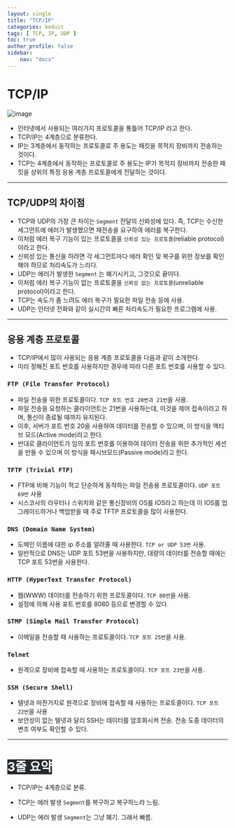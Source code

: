 ```yaml
---
layout: single
title: "TCP/IP"
categories: keduit
tags: [ TCP, IP, UDP ]
toc: true 
author_profile: false
sidebar:
    nav: "docs"
---
```


# TCP/IP

![image](https://user-images.githubusercontent.com/128279031/227763576-9684b52d-7778-4d64-bf70-a94772e32939.png)


* 인터넷에서 사용되는 여러가지 프로토콜을 통틀어 TCP/IP 라고 한다.
* TCP/IP는 4계층으로 분류한다.
* IP는 3계층에서 동작하는 프로토콜로 주 용도는 패킷을 목적지 장비까지 전송하는 것이다.
* TCP는 4계층에서 동작하는 프로토콜로 주 용도는 IP가 목적지 장비까지 전송한 패킷을 상위의 특정 응용 계층 프로토콜에게 전달하는 것이다.
  
---

## TCP/UDP의 차이점
* TCP와 UDP의 가장 큰 차이는 `Segment` 전달의 신뢰성에 있다. 즉, TCP는 수신한 세그먼트에 에러가 발생했으면 재전송을 요구하여 에러를 복구한다. 
* 이처럼 에러 복구 기능이 있는 프로토콜을 `신뢰성 있는 프로토콜`(reliable protocol)이라고 한다.
* 신뢰성 있는 통신을 하려면 각 세그먼트마다 에러 확인 및 복구를 위한 정보를 확인해야 하므로 처리속도가 느리다.
* UDP는 에러가 발생한 `Segment` 는 폐기시키고, 그것으로 끝이다.
* 이처럼 에러 복구 기능이 없는 프로토콜을 `신뢰성 없는 프로토콜`(unreliable protocol)이라고 한다.
* TCP는 속도가 좀 느려도 에러 복구가 필요한 파일 전송 등에 사용.
* UDP는 인터넷 전화와 같이 실시간의 빠른 처리속도가 필요한 프로그램에 사용.
  
---

## 응용 계층 프로토콜
* TCP/IP에서 많이 사용되는 응용 계층 프로토콜을 다음과 같이 소개한다.
* 미리 정해진 포트 번호를 사용하지만 경우에 따라 다른 포트 번호를 사용할 수 있다.

### `FTP (File Transfer Protocol)`
* 파일 전송을 위한 프로토콜이다. `TCP 포트 번호 20번과 21번`을 사용.
* 파일 전송을 요청하는 클라이언트는 21번을 사용하는데, 이것을 제어 접속이라고 하며, 통신이 종료될 때까지 유지된다.
* 이후, 서버가 포트 번호 20을 사용하여 데이터를 전송할 수 있으며, 이 방식을 액티브 모드(Active mode)라고 한다.
* 반대로 클라이언트가 임의 포트 번호를 이용하여 데이터 전송을 위한 추가적인 세션을 만들 수 있으며 이 방식을 패시브모드(Passive mode)라고 한다.
  
### `TFTP (Trivial FTP)`
* FTP에 비해 기능이 적고 단순하게 동작하는 파일 전송용 프로토콜이다. `UDP 포트 69번` 사용
* 시스코사의 라우터나 스위치와 같은 통신장비의 OS를 IOS라고 하는데 이 IOS를 업그레이드하거나 백업받을 때 주로 TFTP 프로토콜을 많이 사용한다.

### `DNS (Domain Name System)`
* 도메인 이름에 대한 ip 주소를 알려줄 때 사용한다. `TCP or UDP 53번` 사용.
* 일반적으로 DNS는 UDP 포트 53번을 사용하지만, 대량의 데이터를 전송할 때에는 TCP 포트 53번을 사용한다.

### `HTTP (HyperText Transfer Protocol)`
* 웹(WWW) 데이터를 전송하기 위한 프로토콜이다. `TCP 80번`을 사용.
* 설정에 의해 사용 포트 번호를 8080 등으로 변경할 수 있다.
  
### `STMP (Simple Mail Transfer Protocol)`
* 이메일을 전송할 때 사용하는 프로토콜이다. `TCP 포트 25번`을 사용.

### `Telnet`
* 원격으로 장비에 접속할 때 사용하는 프로토콜이다. `TCP 포트 23번`을 사용.

### `SSH (Secure Shell)`
* 텔넷과 마찬가지로 원격으로 장비에 접속할 때 사용하는 프로토콜이다. `TCP 포트 22번`을 사용
* 보안성이 없는 텔넷과 달리 SSH는 데이터를 암호화시켜 전송. 전송 도중 데이터의 변조 여부도 확인할 수 있다.

 ---

# <mark style='background-color: #24292e'><font color= "white"> 3줄 요약 </font></mark>

* TCP/IP는 4계층으로 분류.

* TCP는 에러 발생 `Segment`를 복구하고 복구하느라 느림.

* UDP는 에러 발생 `Segment`는 그냥 폐기. 그래서 빠름.



